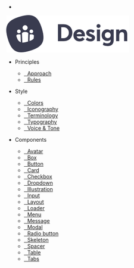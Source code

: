- <a href="/#/?id=main" class="docsify-logo">
![](media/biings-logo_ds.png ':no-zoom')
</a>

- <span class="has-text-primary">Principles</span>
    - [ Approach](approach)
    - [ Rules](rules)

- <span class="has-text-cyan-dark">Style</span>
    - [ Colors](color)
    - [ Iconography](icons)
    - [ Terminology](terms)
    - [ Typography](typo)
    - [ Voice & Tone](voice)
  
- <span class="has-text-orange-dark">Components</span>
    - [ Avatar](avatar)
    - [ Box](box)
    - [ Button](button)
    - [ Card](card)
    - [ Checkbox](checkbox)
    - [ Dropdown](dropdown)
    - [ Illustration](illustration)
    - [ Input](input)
    - [ Layout](layout)
    - [ Loader](loader)
    - [ Menu](menu)
    - [ Message](message)
    - [ Modal](modal)
    - [ Radio button](radio)
    - [ Skeleton](skeleton)
    - [ Spacer](spacer)
    - [ Table](table)
    - [ Tabs](tabs)